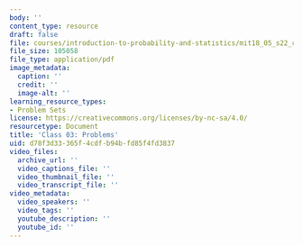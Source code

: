 ```yaml
---
body: ''
content_type: resource
draft: false
file: courses/introduction-to-probability-and-statistics/mit18_05_s22_class03_pset.pdf
file_size: 105058
file_type: application/pdf
image_metadata:
  caption: ''
  credit: ''
  image-alt: ''
learning_resource_types:
- Problem Sets
license: https://creativecommons.org/licenses/by-nc-sa/4.0/
resourcetype: Document
title: 'Class 03: Problems'
uid: d78f3d33-365f-4cdf-b94b-fd85f4fd3837
video_files:
  archive_url: ''
  video_captions_file: ''
  video_thumbnail_file: ''
  video_transcript_file: ''
video_metadata:
  video_speakers: ''
  video_tags: ''
  youtube_description: ''
  youtube_id: ''
---
```

